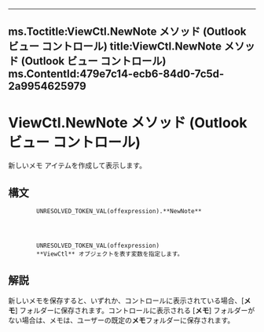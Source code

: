 

---
ms.Toctitle:ViewCtl.NewNote メソッド (Outlook ビュー コントロール)
title:ViewCtl.NewNote メソッド (Outlook ビュー コントロール)
ms.ContentId:479e7c14-ecb6-84d0-7c5d-2a9954625979
---
# ViewCtl.NewNote メソッド (Outlook ビュー コントロール)




新しいメモ アイテムを作成して表示します。

## 構文

            UNRESOLVED_TOKEN_VAL(offexpression).**NewNote**




            UNRESOLVED_TOKEN_VAL(offexpression)
            **ViewCtl** オブジェクトを表す変数を指定します。



## 解説
新しいメモを保存すると、いずれか、コントロールに表示されている場合、[**メモ**] フォルダーに保存されます。コントロールに表示される [**メモ**] フォルダーがない場合は、メモは、ユーザーの既定の**メモ**フォルダーに保存されます。




